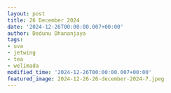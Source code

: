 ```yaml
---
layout: post
title: 26 December 2024
date: '2024-12-26T00:00:00.007+00:00'
author: Dedunu Dhananjaya
tags:
- uva
- jetwing
- tea
- welimada
modified_time: '2024-12-26T00:00:00.007+00:00'
featured_image: 2024-12-26-26-december-2024-7.jpeg
---
```


